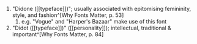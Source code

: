 1. "Didone ([[typeface]])"; usually associated with epitomising femininity, style, and fashion^[Why Fonts Matter, p. 53]
	1. e.g. "Vogue" and "Harper's Bazaar" make use of this font
2. "Didot ([[typeface]])" ([[personality]]); intellectual, traditional & important^[Why Fonts Matter, p. 84]